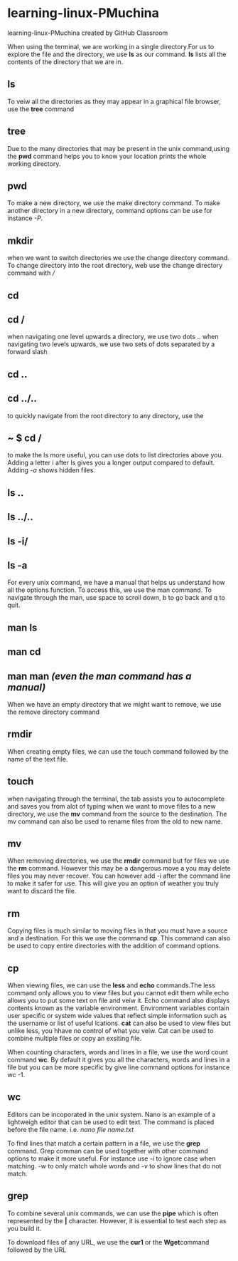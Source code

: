 # learning-linux-PMuchina
learning-linux-PMuchina created by GitHub Classroom


When using the terminal, we are working in a single directory.For us to explore the file and the directory, 
we use **ls** as our command. **ls** lists all the contents of the directory that we are in.
## ls

To veiw all the directories as they may appear in a graphical file browser, use the **tree** command
## tree

Due to the many directories that may be present in the unix command,using the **pwd** command helps you to know your location
prints the whole working directory.
## pwd 

To make a new directory, we use the make directory command. To make another directory in a new directory, command options can be use for instance *-P*.
## mkdir 

when we want to switch directories we use the change directory command. To change directory into the root directory, web use the change directory command with */*
## cd 
## cd /

when navigating one level upwards a directory, we use two dots .. when navigating two levels upwards, we use two sets
of dots separated by a forward slash
## cd ..
## cd ../..

to quickly navigate from the root directory to any directory, use the
## ~ $ cd /

to make the ls more useful, you can use dots to list directories above you. Adding a letter i after ls gives you a longer 
output compared to default. Adding *-a* shows hidden files.
## ls .. 
## ls ../..
## ls -i/
## ls -a

For every unix command, we have a manual that helps us understand how all the options function. To access this, 
we use the man command. To navigate through the man, use space to scroll down, b to go back and q to quit.
## man ls
## man cd
## man man *(even the man command has a manual)*

When we have an empty directory that we might want to remove, we use the remove directory command 
## rmdir

When creating empty files, we can use the touch command followed by the name of the text file.
## touch

when navigating through the terminal, the tab assists you to autocomplete and saves you from alot of typing
when we want to move files to a new directory, we use the **mv** command from the source to the destination.
The mv command can also be used to rename files from the old to new name.
## mv

When removing directories, we use the **rmdir** command but for files we use the **rm** command. However this may be a dangerous 
move a you may delete files you may never recover. You can however add -i after the command line to make it safer for use. This
will give you an option of weather you truly want to discard the file.
## rm

Copying files is much similar to moving files in that you must have a source and a destination. For this we use the command **cp**. This command can also be used to copy entire directories with the addition of command options.
## cp

When viewing files, we can use the **less** and **echo** commands.The less command only allows you to view files but you cannot edit them while echo allows you to put some text on file and veiw it. Echo command also displays contents known as the variable environment. Environment variables contain user specific or system wide values that reflect simple information such as the username or list of useful lcations. **cat** can also be used to view files but unlike less, you hhave no control of what you veiw. Cat can be used to combine multiple files or copy an exsiting file.

When counting characters, words and lines in a file, we use the word count command **wc**. By default it gives you all the characters, words and lines in a file but you can be more specific by give line command options for instance wc -1.
## wc

Editors can be incoporated in the unix system. Nano is an example of a lightweigh editor that can be used to edit text. The command is placed before the file name. i.e. *nano file name.txt*

To find lines that match a certain pattern in a file, we use the **grep** command. Grep comman can be used together with other command options to make it more useful. For instance use *-i* to ignore case when matching. *-w* to only match whole words and *-v* to show lines that do not match. 
## grep

To combine several unix commands, we can use the **pipe** which is often represented by the **|** character. However, it is essential to test each step as you build it. 

To download files of any URL, we use the **cur1**  or the **Wget**command followed by the URL

